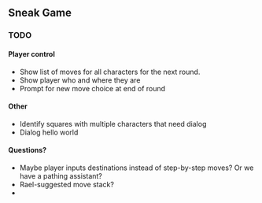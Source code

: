 ## Sneak Game

### TODO

#### Player control

* Show list of moves for all characters for the next round.
* Show player who and where they are
* Prompt for new move choice at end of round

#### Other

* Identify squares with multiple characters that need dialog
* Dialog hello world

#### Questions?

* Maybe player inputs destinations instead of step-by-step moves? Or we have a pathing assistant?
* Rael-suggested move stack?
* 